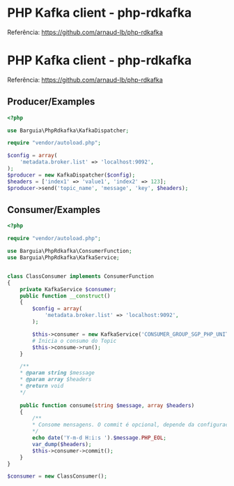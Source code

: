 
# PHP Kafka client - php-rdkafka

Referência:
https://github.com/arnaud-lb/php-rdkafka



# PHP Kafka client - php-rdkafka

Referência:
https://github.com/arnaud-lb/php-rdkafka



## Producer/Examples

```php
<?php

use Barguia\PhpRdkafka\KafkaDispatcher;

require "vendor/autoload.php";

$config = array(
    'metadata.broker.list' => 'localhost:9092',
);
$producer = new KafkaDispatcher($config);
$headers = ['index1' => 'value1', 'index2' => 123];
$producer->send('topic_name', 'message', 'key', $headers);
```


## Consumer/Examples

```php
<?php

require "vendor/autoload.php";

use Barguia\PhpRdkafka\ConsumerFunction;
use Barguia\PhpRdkafka\KafkaService;


class ClassConsumer implements ConsumerFunction
{
    private KafkaService $consumer;
    public function __construct()
    {
        $config = array(
            'metadata.broker.list' => 'localhost:9092',
        );

        $this->consumer = new KafkaService('CONSUMER_GROUP_SGP_PHP_UNIT', 'SGP_PHP_UNIT', $this, $config);
        # Inicia o consumo do Topic
        $this->consume->run();
    }

    /**
    * @param string $message
    * @param array $headers
    * @return void  
    */
    
    public function consume(string $message, array $headers)
    {
        /**
        * Consome mensagens. O commit é opcional, depende da configuracao 
        */
        echo date('Y-m-d H:i:s ').$message.PHP_EOL;
        var_dump($headers);
        $this->consumer->commit();
    }
}

$consumer = new ClassConsumer();
```